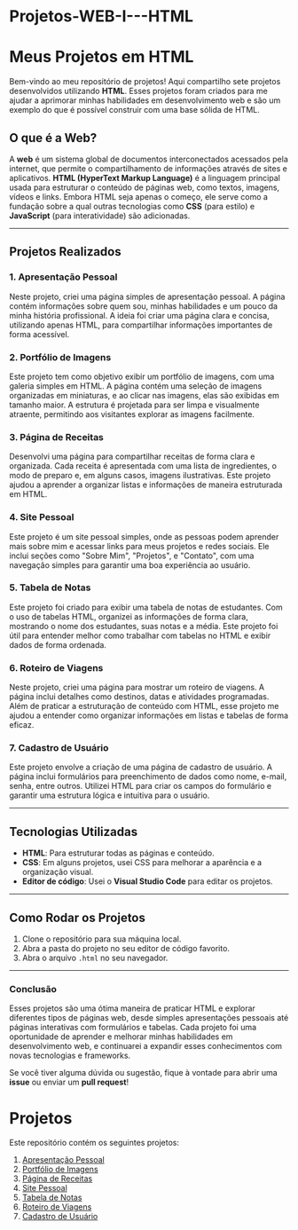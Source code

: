 # Projetos-WEB-I---HTML

# Meus Projetos em HTML

Bem-vindo ao meu repositório de projetos! Aqui compartilho sete projetos desenvolvidos utilizando **HTML**. Esses projetos foram criados para me ajudar a aprimorar minhas habilidades em desenvolvimento web e são um exemplo do que é possível construir com uma base sólida de HTML.

## O que é a Web?

A **web** é um sistema global de documentos interconectados acessados pela internet, que permite o compartilhamento de informações através de sites e aplicativos. **HTML (HyperText Markup Language)** é a linguagem principal usada para estruturar o conteúdo de páginas web, como textos, imagens, vídeos e links. Embora HTML seja apenas o começo, ele serve como a fundação sobre a qual outras tecnologias como **CSS** (para estilo) e **JavaScript** (para interatividade) são adicionadas.

---

## Projetos Realizados

### 1. **Apresentação Pessoal**
Neste projeto, criei uma página simples de apresentação pessoal. A página contém informações sobre quem sou, minhas habilidades e um pouco da minha história profissional. A ideia foi criar uma página clara e concisa, utilizando apenas HTML, para compartilhar informações importantes de forma acessível.

### 2. **Portfólio de Imagens**
Este projeto tem como objetivo exibir um portfólio de imagens, com uma galeria simples em HTML. A página contém uma seleção de imagens organizadas em miniaturas, e ao clicar nas imagens, elas são exibidas em tamanho maior. A estrutura é projetada para ser limpa e visualmente atraente, permitindo aos visitantes explorar as imagens facilmente.

### 3. **Página de Receitas**
Desenvolvi uma página para compartilhar receitas de forma clara e organizada. Cada receita é apresentada com uma lista de ingredientes, o modo de preparo e, em alguns casos, imagens ilustrativas. Este projeto ajudou a aprender a organizar listas e informações de maneira estruturada em HTML.

### 4. **Site Pessoal**
Este projeto é um site pessoal simples, onde as pessoas podem aprender mais sobre mim e acessar links para meus projetos e redes sociais. Ele inclui seções como "Sobre Mim", "Projetos", e "Contato", com uma navegação simples para garantir uma boa experiência ao usuário.

### 5. **Tabela de Notas**
Este projeto foi criado para exibir uma tabela de notas de estudantes. Com o uso de tabelas HTML, organizei as informações de forma clara, mostrando o nome dos estudantes, suas notas e a média. Este projeto foi útil para entender melhor como trabalhar com tabelas no HTML e exibir dados de forma ordenada.

### 6. **Roteiro de Viagens**
Neste projeto, criei uma página para mostrar um roteiro de viagens. A página inclui detalhes como destinos, datas e atividades programadas. Além de praticar a estruturação de conteúdo com HTML, esse projeto me ajudou a entender como organizar informações em listas e tabelas de forma eficaz.

### 7. **Cadastro de Usuário**
Este projeto envolve a criação de uma página de cadastro de usuário. A página inclui formulários para preenchimento de dados como nome, e-mail, senha, entre outros. Utilizei HTML para criar os campos do formulário e garantir uma estrutura lógica e intuitiva para o usuário.

---

## Tecnologias Utilizadas

- **HTML**: Para estruturar todas as páginas e conteúdo.
- **CSS**: Em alguns projetos, usei CSS para melhorar a aparência e a organização visual.
- **Editor de código**: Usei o **Visual Studio Code** para editar os projetos.

---

## Como Rodar os Projetos

1. Clone o repositório para sua máquina local.
2. Abra a pasta do projeto no seu editor de código favorito.
3. Abra o arquivo `.html` no seu navegador.

---

### Conclusão

Esses projetos são uma ótima maneira de praticar HTML e explorar diferentes tipos de páginas web, desde simples apresentações pessoais até páginas interativas com formulários e tabelas. Cada projeto foi uma oportunidade de aprender e melhorar minhas habilidades em desenvolvimento web, e continuarei a expandir esses conhecimentos com novas tecnologias e frameworks.

Se você tiver alguma dúvida ou sugestão, fique à vontade para abrir uma **issue** ou enviar um **pull request**!

# Projetos

Este repositório contém os seguintes projetos:

1. [Apresentação Pessoal](./Apresentação%20Pessoal)
2. [Portfólio de Imagens](./Portifólio%20de%20Imagens)
3. [Página de Receitas](./Página%20de%20Receitas)
4. [Site Pessoal](./Site%20Pessoal)
5. [Tabela de Notas](./Tabela%20de%20Notas)
6. [Roteiro de Viagens](./Roteiro%20de%20Viagens)
7. [Cadastro de Usuário](./Cadastro%20de%20Usuário)
